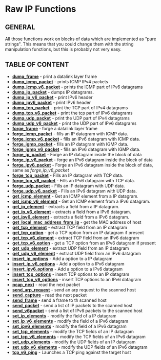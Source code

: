 # Raw IP Functions

## GENERAL

All those functions work on blocks of data which are implemented as “pure strings". This means that you could change them with the string manipulation functions, but this is probably not very easy.

## TABLE OF CONTENT

- **[dump_frame](dump_frame.md)** - print a datalink layer frame
- **[dump_icmp_packet](dump_icmp_packet.md)** - prints ICMP IPv4 packets
- **[dump_icmp_v6_packet](dump_icmp_v6_packet.md)** - prints the ICMP part of IPv6 datagrams
- **[dump_ip_packet](dump_ip_packet.md)** - dumps IP datagrams.
- **[dump_ip_v6_packet](dump_ip_v6_packet.md)** - print IPv6 header
- **[dump_ipv6_packet](dump_ipv6_packet.md)** - print IPv6 header
- **[dump_tcp_packet](dump_tcp_packet.md)** - print the TCP part of IPv4 datagrams
- **[dump_tcp_v6_packet](dump_tcp_v6_packet.md)** - print the tcp part of IPv6 datagrams
- **[dump_udp_packet](dump_udp_packet.md)** - print the UDP part of IPv4 datagrams
- **[dump_udp_v6_packet](dump_udp_v6_packet.md)** - print the UDP part of IPv6 datagrams
- **[forge_frame](forge_frame.md)** - forge a datalink layer frame
- **[forge_icmp_packet](forge_icmp_packet.md)** - fills an IP datagram with ICMP data.
- **[forge_icmp_v6_packet](forge_icmp_v6_packet.md)** - fills an IPv6 datagram with ICMP data.
- **[forge_igmp_packet](forge_igmp_packet.md)** - fills an IP datagram with IGMP data.
- **[forge_igmp_v6_packet](forge_igmp_v6_packet.md)** - fills an IPv6 datagram with IGMP data.
- **[forge_ip_packet](forge_ip_packet.md)** - Forge an IP datagram inside the block of data
- **[forge_ip_v6_packet](forge_ip_v6_packet.md)** - forge an IPv6 datagram inside the block of data
- **[forge_ipv6_packet](forge_ipv6_packet.md)** - Forge an IPv6 datagram inside the block of data, same as *forge_ip_v6_packet*
- **[forge_tcp_packet](forge_tcp_packet.md)** - Fills an IP datagram with TCP data.
- **[forge_tcp_v6_packet](forge_tcp_v6_packet.md)** - Fills an IPv6 datagram with TCP data.
- **[forge_udp_packet](forge_udp_packet.md)** - Fills an IP datagram with UDP data.
- **[forge_udp_v6_packet](forge_udp_v6_packet.md)** - Fills an IPv6 datagram with UDP data.
- **[get_icmp_element](get_icmp_element.md)** - Get an ICMP element from a IP datagram.
- **[get_icmp_v6_element](get_icmp_v6_element.md)** - Get an ICMP element from a IPv6 datagram.
- **[get_ip_element](get_ip_element.md)** - extracts a field from a IP datagram.
- **[get_ip_v6_element](get_ip_v6_element.md)** - extracts a field from a IPv6 datagram.
- **[get_ipv6_element](get_ipv6_element.md)** - extracts a field from a IPv6 datagram.
- **[get_local_mac_address_from_ip](get_local_mac_address_from_ip.md)** - get the MAC address of host
- **[get_tcp_element](get_tcp_element.md)** - extract TCP field from an IP datagram
- **[get_tcp_option](get_tcp_option.md)** - get a TCP option from an IP datagram if present
- **[get_tcp_v6_element](get_tcp_v6_element.md)** - extract TCP field from an IPv6 datagram
- **[get_tcp_v6_option](get_tcp_v6_option.md)** - get a TCP option from an IPv6 datagram if present
- **[get_udp_element](get_udp_element.md)** - extract UDP field from an IP datagram
- **[get_udp_v6_element](get_udp_v6_element.md)** - extract UDP field from an IPv6 datagram
- **[insert_ip_options](insert_ip_options.md)** - Add a option to a IP datagram
- **[insert_ip_v6_options](insert_ip_v6_options.md)** - Add a option to a IPv6 datagram
- **[insert_ipv6_options](insert_ipv6_options.md)** - Add a option to a IPv6 datagram
- **[insert_tcp_options](insert_tcp_options.md)** - insert TCP options to an IP datagram
- **[insert_tcp_v6_options](insert_tcp_v6_options.md)** - insert TCP options to an IPv6 datagram
- **[pcap_next](pcap_next.md)** - read the next packet
- **[send_arp_request](send_arp_request.md)** - send an arp request to the scanned host
- **[send_capture](send_capture.md)** - read the next packet
- **[send_frame](send_frame.md)** - send a frame to th  scanned host
- **[send_packet](send_packet.md)** - send a list of IP packets to the scanned host
- **[send_v6packet](send_v6packet.md)** - send a list of IPv6 packets to the scanned host
- **[set_ip_elements](set_ip_elements.md)** - modify the field of a IP datagram
- **[set_ip_v6_elements](set_ip_v6_elements.md)** - modify the field of a IPv6 datagram
- **[set_ipv6_elements](set_ipv6_elements.md)** - modify the field of a IPv6 datagram
- **[set_tcp_elements](set_tcp_elements.md)** - modify the TCP fields of an IP datagram
- **[set_tcp_v6_elements](set_tcp_v6_elements.md)** - modify the TCP fields of an IPv6 datagram
- **[set_udp_elements](set_udp_elements.md)** - modify the UDP fields of an IP datagram
- **[set_udp_v6_elements](set_udp_v6_elements.md)** - modify the UDP fields of an IPv6 datagram
- **[tcp_v6_ping](tcp_v6_ping.md)** - Launches a TCP ping against the target host
